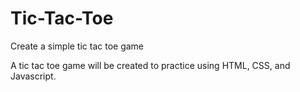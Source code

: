 # Tic-Tac-Toe
Create a simple tic tac toe game

A tic tac toe game will be created to practice using HTML, CSS, and Javascript.
